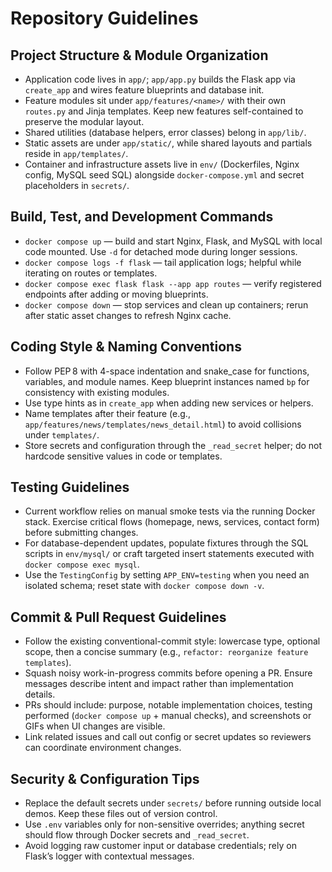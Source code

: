 # Repository Guidelines

## Project Structure & Module Organization
- Application code lives in `app/`; `app/app.py` builds the Flask app via `create_app` and wires feature blueprints and database init.
- Feature modules sit under `app/features/<name>/` with their own `routes.py` and Jinja templates. Keep new features self-contained to preserve the modular layout.
- Shared utilities (database helpers, error classes) belong in `app/lib/`.
- Static assets are under `app/static/`, while shared layouts and partials reside in `app/templates/`.
- Container and infrastructure assets live in `env/` (Dockerfiles, Nginx config, MySQL seed SQL) alongside `docker-compose.yml` and secret placeholders in `secrets/`.

## Build, Test, and Development Commands
- `docker compose up` — build and start Nginx, Flask, and MySQL with local code mounted. Use `-d` for detached mode during longer sessions.
- `docker compose logs -f flask` — tail application logs; helpful while iterating on routes or templates.
- `docker compose exec flask flask --app app routes` — verify registered endpoints after adding or moving blueprints.
- `docker compose down` — stop services and clean up containers; rerun after static asset changes to refresh Nginx cache.

## Coding Style & Naming Conventions
- Follow PEP 8 with 4-space indentation and snake_case for functions, variables, and module names. Keep blueprint instances named `bp` for consistency with existing modules.
- Use type hints as in `create_app` when adding new services or helpers.
- Name templates after their feature (e.g., `app/features/news/templates/news_detail.html`) to avoid collisions under `templates/`.
- Store secrets and configuration through the `_read_secret` helper; do not hardcode sensitive values in code or templates.

## Testing Guidelines
- Current workflow relies on manual smoke tests via the running Docker stack. Exercise critical flows (homepage, news, services, contact form) before submitting changes.
- For database-dependent updates, populate fixtures through the SQL scripts in `env/mysql/` or craft targeted insert statements executed with `docker compose exec mysql`.
- Use the `TestingConfig` by setting `APP_ENV=testing` when you need an isolated schema; reset state with `docker compose down -v`.

## Commit & Pull Request Guidelines
- Follow the existing conventional-commit style: lowercase type, optional scope, then a concise summary (e.g., `refactor: reorganize feature templates`).
- Squash noisy work-in-progress commits before opening a PR. Ensure messages describe intent and impact rather than implementation details.
- PRs should include: purpose, notable implementation choices, testing performed (`docker compose up` + manual checks), and screenshots or GIFs when UI changes are visible.
- Link related issues and call out config or secret updates so reviewers can coordinate environment changes.

## Security & Configuration Tips
- Replace the default secrets under `secrets/` before running outside local demos. Keep these files out of version control.
- Use `.env` variables only for non-sensitive overrides; anything secret should flow through Docker secrets and `_read_secret`.
- Avoid logging raw customer input or database credentials; rely on Flask’s logger with contextual messages.
